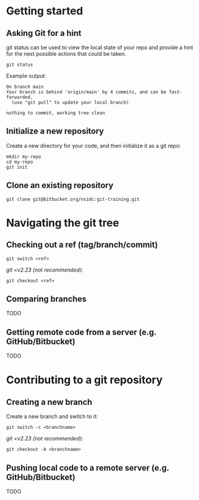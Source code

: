 # Getting started

## Asking Git for a hint

git status can be used to view the local state of your repo and provide a 
hint for the next possible actions that could be taken.

```
git status
```
Example output:
```
On branch main
Your branch is behind 'origin/main' by 4 commits, and can be fast-forwarded.
  (use "git pull" to update your local branch)

nothing to commit, working tree clean
```

## Initialize a new repository

Create a new directory for your code, and then initialize it as a git repo:

```
mkdir my-repo
cd my-repo
git init
```


## Clone an existing repository

```
git clone git@bitbucket.org/nsidc:git-training.git
```


# Navigating the git tree

## Checking out a ref (tag/branch/commit)

```
git switch <ref>
```

_git <v2.23 (not recommended):_
```
git checkout <ref>
```


## Comparing branches

TODO


## Getting remote code from a server (e.g. GitHub/Bitbucket)

TODO


# Contributing to a git repository

## Creating a new branch

Create a new branch and switch to it:

```
git switch -c <branchname>
```

_git <v2.23 (not recommended):_
```
git checkout -b <branchname>
```


## Pushing local code to a remote server (e.g. GitHub/Bitbucket)

TODO
